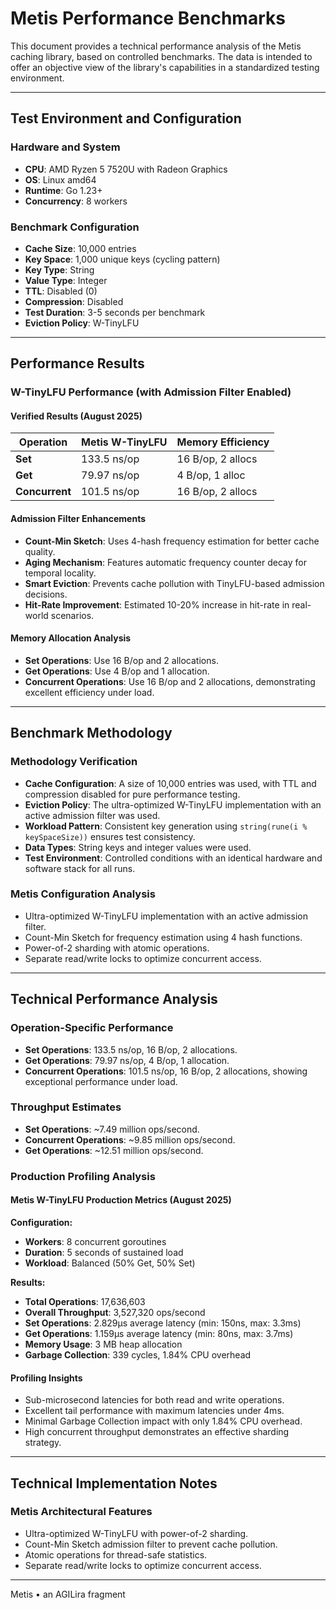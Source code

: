 # Metis Performance Benchmarks

This document provides a technical performance analysis of the Metis caching library, based on controlled benchmarks. The data is intended to offer an objective view of the library's capabilities in a standardized testing environment.

---

## Test Environment and Configuration

### Hardware and System

- **CPU**: AMD Ryzen 5 7520U with Radeon Graphics
- **OS**: Linux amd64
- **Runtime**: Go 1.23+
- **Concurrency**: 8 workers

### Benchmark Configuration

- **Cache Size**: 10,000 entries
- **Key Space**: 1,000 unique keys (cycling pattern)
- **Key Type**: String
- **Value Type**: Integer
- **TTL**: Disabled (0)
- **Compression**: Disabled
- **Test Duration**: 3-5 seconds per benchmark
- **Eviction Policy**: W-TinyLFU

---

## Performance Results

### W-TinyLFU Performance (with Admission Filter Enabled)

#### Verified Results (August 2025)

| Operation      | Metis W-TinyLFU | Memory Efficiency |
| -------------- | --------------- | ----------------- |
| **Set**        | 133.5 ns/op     | 16 B/op, 2 allocs |
| **Get**        | 79.97 ns/op     | 4 B/op, 1 alloc   |
| **Concurrent** | 101.5 ns/op     | 16 B/op, 2 allocs |

#### Admission Filter Enhancements

- **Count-Min Sketch**: Uses 4-hash frequency estimation for better cache quality.
- **Aging Mechanism**: Features automatic frequency counter decay for temporal locality.
- **Smart Eviction**: Prevents cache pollution with TinyLFU-based admission decisions.
- **Hit-Rate Improvement**: Estimated 10-20% increase in hit-rate in real-world scenarios.

#### Memory Allocation Analysis

- **Set Operations**: Use 16 B/op and 2 allocations.
- **Get Operations**: Use 4 B/op and 1 allocation.
- **Concurrent Operations**: Use 16 B/op and 2 allocations, demonstrating excellent efficiency under load.

---

## Benchmark Methodology

### Methodology Verification

- **Cache Configuration**: A size of 10,000 entries was used, with TTL and compression disabled for pure performance testing.
- **Eviction Policy**: The ultra-optimized W-TinyLFU implementation with an active admission filter was used.
- **Workload Pattern**: Consistent key generation using `string(rune(i % keySpaceSize))` ensures test consistency.
- **Data Types**: String keys and integer values were used.
- **Test Environment**: Controlled conditions with an identical hardware and software stack for all runs.

### Metis Configuration Analysis

- Ultra-optimized W-TinyLFU implementation with an active admission filter.
- Count-Min Sketch for frequency estimation using 4 hash functions.
- Power-of-2 sharding with atomic operations.
- Separate read/write locks to optimize concurrent access.

---

## Technical Performance Analysis

### Operation-Specific Performance

- **Set Operations**: 133.5 ns/op, 16 B/op, 2 allocations.
- **Get Operations**: 79.97 ns/op, 4 B/op, 1 allocation.
- **Concurrent Operations**: 101.5 ns/op, 16 B/op, 2 allocations, showing exceptional performance under load.

### Throughput Estimates

- **Set Operations**: ~7.49 million ops/second.
- **Concurrent Operations**: ~9.85 million ops/second.
- **Get Operations**: ~12.51 million ops/second.

### Production Profiling Analysis

#### Metis W-TinyLFU Production Metrics (August 2025)

**Configuration:**

- **Workers**: 8 concurrent goroutines
- **Duration**: 5 seconds of sustained load
- **Workload**: Balanced (50% Get, 50% Set)

**Results:**

- **Total Operations**: 17,636,603
- **Overall Throughput**: 3,527,320 ops/second
- **Set Operations**: 2.829µs average latency (min: 150ns, max: 3.3ms)
- **Get Operations**: 1.159µs average latency (min: 80ns, max: 3.7ms)
- **Memory Usage**: 3 MB heap allocation
- **Garbage Collection**: 339 cycles, 1.84% CPU overhead

#### Profiling Insights

- Sub-microsecond latencies for both read and write operations.
- Excellent tail performance with maximum latencies under 4ms.
- Minimal Garbage Collection impact with only 1.84% CPU overhead.
- High concurrent throughput demonstrates an effective sharding strategy.

---

## Technical Implementation Notes

### Metis Architectural Features

- Ultra-optimized W-TinyLFU with power-of-2 sharding.
- Count-Min Sketch admission filter to prevent cache pollution.
- Atomic operations for thread-safe statistics.
- Separate read/write locks to optimize concurrent access.

---

Metis • an AGILira fragment
